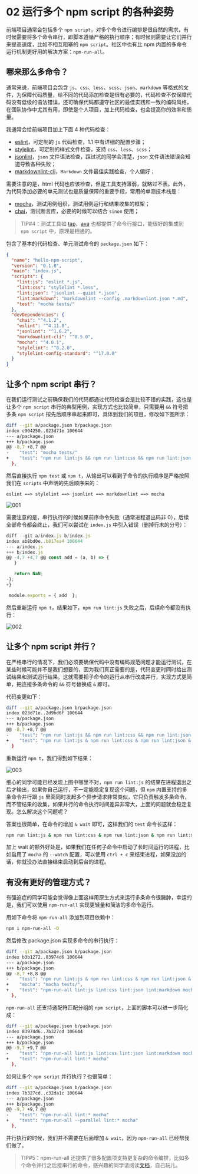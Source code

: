 <!--
 * @Description: npm & yarn 文件夹
 * @Author: xiehuaqiang
 * @FilePath: /kaka-blog/src/docs/kaka/npm-yarn/02运行多个 npm script 的各种姿势.md
 * @Date: 2021-08-22 13:18:44
 * @LastEditTime: 2021-08-22 14:10:35
-->

# 02 运行多个 npm script 的各种姿势

前端项目通常会包括多个 `npm script`，对多个命令进行编排是很自然的需求，有时候需要将多个命令串行，即脚本遵循严格的执行顺序；有时候则需要让它们并行来提高速度，比如不相互阻塞的 `npm script`。社区中也有比 npm 内置的多命令运行机制更好用的解决方案：`npm-run-all`。

## 哪来那么多命令？

通常来说，前端项目会包含 `js`、`css`、`less`、`scss`、`json`、`markdown` 等格式的文件，为保障代码质量，给不同的代码添加检查是很有必要的，代码检查不仅保障代码没有低级的语法错误，还可确保代码都遵守社区的最佳实践和一致的编码风格，在团队协作中尤其有用，即使是个人项目，加上代码检查，也会提高你的效率和质量。

我通常会给前端项目加上下面 4 种代码检查：

- [eslint](https://eslint.org)，可定制的 `js` 代码检查，1.1 中有详细的配置步骤；
- [stylelint](https://stylelint.io)，可定制的样式文件检查，支持 `css`、`less`、`scss`；
- [jsonlint](https://github.com/zaach/jsonlint)，`json` 文件语法检查，踩过坑的同学会清楚，`json` 文件语法错误会知道导致各种失败；
- [markdownlint-cli](https://github.com/igorshubovych/markdownlint-cli)，`Markdown` 文件最佳实践检查，个人偏好；

需要注意的是，html 代码也应该检查，但是工具支持薄弱，就略过不表。此外，为代码添加必要的单元测试也是质量保障的重要手段，常用的单测技术栈是：

- [mocha](https://mochajs.org)，测试用例组织，测试用例运行和结果收集的框架；
- [chai](https://www.chaijs.com/)，测试断言库，必要的时候可以结合 `sinon` 使用；

> TIP#4：测试工具如 [tap](http://www.node-tap.org)、[ava](https://github.com/avajs/ava) 也都提供了命令行接口，能很好的集成到 `npm script` 中，原理是相通的。

包含了基本的代码检查、单元测试命令的 `package.json` 如下：

```json
{
  "name": "hello-npm-script",
  "version": "0.1.0",
  "main": "index.js",
  "scripts": {
    "lint:js": "eslint *.js",
    "lint:css": "stylelint *.less",
    "lint:json": "jsonlint --quiet *.json",
    "lint:markdown": "markdownlint --config .markdownlint.json *.md",
    "test": "mocha tests/"
  },
  "devDependencies": {
    "chai": "^4.1.2",
    "eslint": "^4.11.0",
    "jsonlint": "^1.6.2",
    "markdownlint-cli": "^0.5.0",
    "mocha": "^4.0.1",
    "stylelint": "^8.2.0",
    "stylelint-config-standard": "^17.0.0"
  }
}
```

## 让多个 npm script 串行？

在我们运行测试之前确保我们的代码都通过代码检查会是比较不错的实践，这也是让多个 `npm script` 串行的典型用例，实现方式也比较简单，只需要用 `&&` 符号把多条 `npm script` 按先后顺序串起来即可，具体到我们的项目，修改如下图所示：

```bash
diff --git a/package.json b/package.json
index c904250..023d71e 100644
--- a/package.json
+++ b/package.json
@@ -8,7 +8,7 @@
-    "test": "mocha tests/"
+    "test": "npm run lint:js && npm run lint:css && npm run lint:json && npm run lint:markdown && mocha tests/"
  },
```

然后直接执行 `npm test` 或 `npm t`，从输出可以看到子命令的执行顺序是严格按照我们在 `scripts` 中声明的先后顺序来的：

`eslint ==> stylelint ==> jsonlint ==> markdownlint ==> mocha`

![001](https://user-images.githubusercontent.com/24952644/130343965-85326fda-f5cb-4378-b70d-136991918cba.png)

需要注意的是，串行执行的时候如果前序命令失败（通常进程退出码非 0），后续全部命令都会终止，我们可以尝试在 `index.js` 中引入错误（删掉行末的分号）：

```js
diff --git a/index.js b/index.js
index ab8bd0e..b817ea4 100644
--- a/index.js
+++ b/index.js
@@ -4,7 +4,7 @@ const add = (a, b) => {
   }

   return NaN;
-};
+}

 module.exports = { add  };
```

然后重新运行 `npm t`，结果如下，`npm run lint:js` 失败之后，后续命令都没有执行：

![002](https://user-images.githubusercontent.com/24952644/130344020-766922a4-96c0-4572-bba9-c48e9c0ee985.png)

## 让多个 npm script 并行？

在严格串行的情况下，我们必须要确保代码中没有编码规范问题才能运行测试，在某些时候可能并不是我们想要的，因为我们真正需要的是，代码变更时同时给出测试结果和测试运行结果。这就需要把子命令的运行从串行改成并行，实现方式更简单，把连接多条命令的 `&&` 符号替换成 `&` 即可。

代码变更如下：

```bash
diff --git a/package.json b/package.json
index 023d71e..2d9bd6f 100644
--- a/package.json
+++ b/package.json
@@ -8,7 +8,7 @@
-    "test": "npm run lint:js && npm run lint:css && npm run lint:json && npm run lint:markdown && mocha tests/"
+    "test": "npm run lint:js & npm run lint:css & npm run lint:json & npm run lint:markdown & mocha tests/"
  }
```

重新运行 `npm t`，我们得到如下结果：

![003](https://user-images.githubusercontent.com/24952644/130343991-df08851e-e553-41ed-94c9-b6351e06745c.png)

细心的同学可能已经发现上图中哪里不对，`npm run lint:js` 的结果在进程退出之后才输出，如果你自己运行，不一定能稳定复现这个问题，但 `npm` 内置支持的多条命令并行跟 `js` 里面同时发起多个异步请求非常类似，它只负责触发多条命令，而不管结果的收集，如果并行的命令执行时间差异非常大，上面的问题就会稳定复现。怎么解决这个问题呢？

答案也很简单，在命令的增加 `& wait` 即可，这样我们的 `test` 命令长这样：

```bash
npm run lint:js & npm run lint:css & npm run lint:json & npm run lint:markdown & mocha tests/ & wait
```

加上 wait 的额外好处是，如果我们在任何子命令中启动了长时间运行的进程，比如启用了 `mocha` 的 `--watch` 配置，可以使用 `ctrl + c` 来结束进程，如果没加的话，你就没办法直接结束启动到后台的进程。

## 有没有更好的管理方式？

有强迫症的同学可能会觉得像上面这样用原生方式来运行多条命令很臃肿，幸运的是，我们可以使用 `npm-run-all` 实现更轻量和简洁的多命令运行。

用如下命令将 `npm-run-all` 添加到项目依赖中：

```bash
npm i npm-run-all -D
```

然后修改 package.json 实现多命令的串行执行：

```bash
diff --git a/package.json b/package.json
index b3b1272..83974d6 100644
--- a/package.json
+++ b/package.json
@@ -8,7 +8,8 @@
-    "test": "npm run lint:js & npm run lint:css & npm run lint:json & npm run lint:markdown & mocha tests/ & wait"
+    "mocha": "mocha tests/",
+    "test": "npm-run-all lint:js lint:css lint:json lint:markdown mocha"
  },
```

`npm-run-all` 还支持通配符匹配分组的 `npm script`，上面的脚本可以进一步简化成：

```bash
diff --git a/package.json b/package.json
index 83974d6..7b327cd 100644
--- a/package.json
+++ b/package.json
@@ -9,7 +9,7 @@
-    "test": "npm-run-all lint:js lint:css lint:json lint:markdown mocha"
+    "test": "npm-run-all lint:* mocha"
  },
```

如何让多个 `npm script` 并行执行？也很简单：

```bash
diff --git a/package.json b/package.json
index 7b327cd..c32da1c 100644
--- a/package.json
+++ b/package.json
@@ -9,7 +9,7 @@
-    "test": "npm-run-all lint:* mocha"
+    "test": "npm-run-all --parallel lint:* mocha"
  },
```

并行执行的时候，我们并不需要在后面增加 `& wait`，因为 `npm-run-all` 已经帮我们做了。

> TIP#5：npm-run-all 还提供了很多配置项支持更复杂的命令编排，比如多个命令并行之后接串行的命令，感兴趣的同学请阅读[文档](https://github.com/mysticatea/npm-run-all/blob/HEAD/docs/npm-run-all.md)，自己玩儿。
